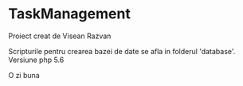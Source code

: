 # TaskManagement
Proiect creat de Visean Razvan

Scripturile pentru crearea bazei de date se afla in folderul 'database'.
Versiune php 5.6

O zi buna
